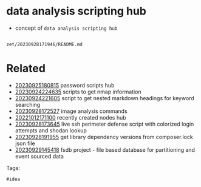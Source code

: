 # data analysis scripting hub

- concept of `data analysis scripting hub`

```
```

` zet/20230928171946/README.md `

# Related

- [20230925180815](/zet/20230925180815/README.md) password scripts hub
- [20230924224635](/zet/20230924224635/README.md) scripts to get nmap information
- [20230924221605](/zet/20230924221605/README.md) script to get nested markdown headings for keyword searching
- [20230928172527](/zet/20230928172527/README.md) image analysis commands
- [20221012171100](/zet/20221012171100/README.md) recently created nodes hub
- [20230928173645](/zet/20230928173645/README.md) live ssh perimeter defense script with colorized login attempts and shodan lookup
- [20230928191955](/zet/20230928191955/README.md) get library dependency versions from composer.lock json file
- [20230929145418](/zet/20230929145418/README.md) fsdb project - file based database for partitioning and event sourced data

Tags:

    #idea
